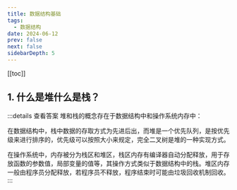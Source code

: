 ```yaml
---
title: 数据结构基础
tags: 
  - 数据结构
date: 2024-06-12
prev: false
next: false
sidebarDepth: 5
---
```


[[toc]]

## 1. 什么是堆什么是栈？

:::details 查看答案
堆和栈的概念存在于数据结构中和操作系统内存中：

在数据结构中，栈中数据的存取方式为先进后出，而堆是一个优先队列，是按优先级来进行排序的，优先级可以按照大小来规定，完全二叉树是堆的一种实现方式。

在操作系统中，内存被分为栈区和堆区，栈区内存有编译器自动分配释放，用于存放函数的参数值，局部变量的值等，其操作方式类似于数据结构中的栈。堆区内存一般由程序员分配释放，若程序员不释放，程序结束时可能由垃圾回收机制回收。
:::